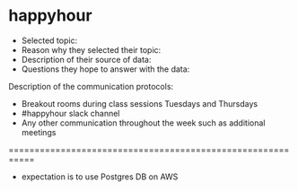 # happyhour

- Selected topic: 
- Reason why they selected their topic:
- Description of their source of data:
- Questions they hope to answer with the data:

Description of the communication protocols:

- Breakout rooms during class sessions Tuesdays and Thursdays
- #happyhour slack channel
- Any other communication throughout the week such as additional meetings

===========================================================
- expectation is to use Postgres DB on AWS
